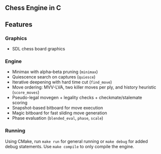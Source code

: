 ## Chess Engine in C

## Features
### Graphics
- SDL chess board graphics

### Engine
- Minimax with alpha–beta pruning (`minimax`)
- Quiescence search on captures (`quiesce`)
- Iterative deepening with hard time cut (`find_move`)
- Move ordering: MVV-LVA, two killer moves per ply, and history heuristic (`score_moves`)
- Pseudo-legal movegen + legality checks + checkmate/stalemate scoring
- Snapshot-based bitboard for move execution
- Magic bitboard for fast sliding move generation
- Phase evaluation (`blended_eval`, `phase`, `scale`)


### Running
Using CMake, run `make run` for general running or `make debug` for added debug statements. Use `make compile` to only compile the engine.